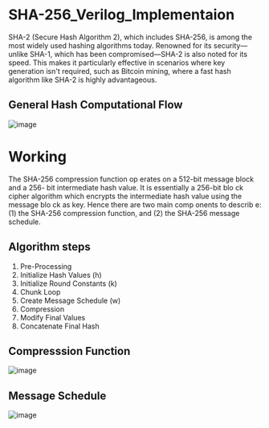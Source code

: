 # SHA-256_Verilog_Implementaion
SHA-2 (Secure Hash Algorithm 2), which includes SHA-256, is among the most widely used hashing algorithms today. Renowned for its security—unlike SHA-1, which has been compromised—SHA-2 is also noted for its speed. This makes it particularly effective in scenarios where key generation isn't required, such as Bitcoin mining, where a fast hash algorithm like SHA-2 is highly advantageous.

## General Hash Computational Flow
![image](https://github.com/164adityakumar/curly-dollop/assets/98655260/edfc7cbe-8ff4-41ff-a84a-2a83a2bf31c1)

# Working
The SHA-256 compression function op erates on a 512-bit message block and a 256-
bit intermediate hash value. It is essentially a 256-bit blo ck cipher algorithm which
encrypts the intermediate hash value using the message blo ck as key. Hence there
are two main comp onents to describ e: (1) the SHA-256 compression function, and
(2) the SHA-256 message schedule.

## Algorithm steps
1. Pre-Processing
2. Initialize Hash Values (h)
3. Initialize Round Constants (k)
4. Chunk Loop
5. Create Message Schedule (w)
6. Compression
7. Modify Final Values
8. Concatenate Final Hash


## Compresssion Function
![image](https://github.com/164adityakumar/curly-dollop/assets/98655260/e169855a-d6e7-400f-8050-a000e54145a9)

## Message Schedule
![image](https://github.com/164adityakumar/curly-dollop/assets/98655260/972c3405-4d83-4064-a3c9-d68c923c796b)



